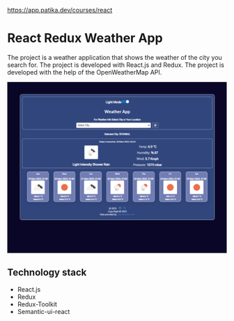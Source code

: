 https://app.patika.dev/courses/react

# React Redux Weather App
The project is a weather application that shows the weather of the city you search for. The project is developed with React.js and Redux. The project is developed with the help of the OpenWeatherMap API.

![alt text](./src/assets/readme.png)


## Technology stack

- React.js
- Redux
- Redux-Toolkit
- Semantic-ui-react